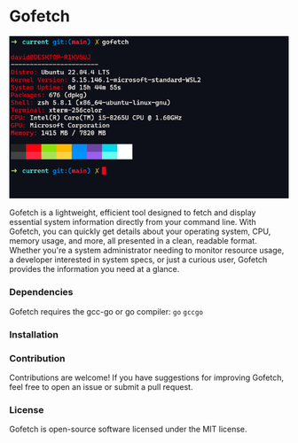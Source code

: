 # Gofetch

![Gofetch Screenshot](/assets/screenshot.png)


Gofetch is a lightweight, efficient tool designed to fetch and display essential system information directly from your command line. With Gofetch, you can quickly get details about your operating system, CPU, memory usage, and more, all presented in a clean, readable format. Whether you're a system administrator needing to monitor resource usage, a developer interested in system specs, or just a curious user, Gofetch provides the information you need at a glance.

### Dependencies
Gofetch requires the gcc-go or go compiler:
```go```
```gccgo```

### Installation


### Contribution
Contributions are welcome! If you have suggestions for improving Gofetch, feel free to open an issue or submit a pull request.

### License
Gofetch is open-source software licensed under the MIT license.
